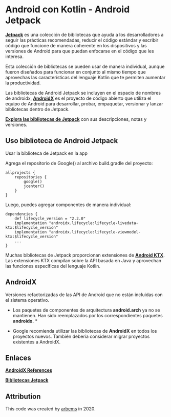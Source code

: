 # Android con Kotlin - Android Jetpack

[**Jetpack**](https://developer.android.com/jetpack?gclid=CjwKCAjwj975BRBUEiwA4whRBzR4MpOZJrxVGjk-PO0_4Jt2NDWPK-vxejcvgzkL_faJ3NJiP1PH6xoCHB4QAvD_BwE&gclsrc=aw.ds) es una colección de bibliotecas que ayuda a los desarrolladores a seguir las prácticas recomendadas, reducir el código estándar y escribir código que funcione de manera coherente en los dispositivos y las versiones de Android para que puedan enfocarse en el código que les interesa.

Esta colección de bibliotecas se pueden usar de manera individual, aunque fueron diseñados para funcionar en conjunto al mismo tiempo que aprovechas las características del lenguaje Kotlin que te permiten aumentar la productividad.

Las bibliotecas de Android Jetpack se incluyen en el espacio de nombres de androidx, [**AndroidX**](https://developer.android.com/reference/androidx/packages) es el proyecto de código abierto que utiliza el equipo de Android para desarrollar, probar, empaquetar, versionar y lanzar bibliotecas dentro de Jetpack.

[**Explora las bibliotecas de Jetpack**](https://developer.android.com/jetpack/androidx/explorer) con sus descripciones, notas y versiones.

## Uso biblioteca de Android Jetpack

Usar la biblioteca de Jetpack en la app

Agrega el repositorio de Google() al archivo build.gradle del proyecto:

    allprojects {
        repositories {
            google()
            jcenter()
        }
    }
    
Luego, puedes agregar componentes de manera individual:

    dependencies {
        def lifecycle_version = "2.2.0"
        implementation "androidx.lifecycle:lifecycle-livedata-ktx:$lifecycle_version"
        implementation "androidx.lifecycle:lifecycle-viewmodel-ktx:$lifecycle_version"
        ...
    }

Muchas bibliotecas de Jetpack proporcionan extensiones de [**Android KTX**](https://developer.android.com/kotlin/ktx?gclid=CjwKCAjwj975BRBUEiwA4whRByERVNMlHE3i9wL_j0iKHUKIppgEIkUUHjkj0JsKKxpTNscTo9_uaBoC8mUQAvD_BwE&gclsrc=aw.ds). Las extensiones KTX compilan sobre la API basada en Java y aprovechan las funciones específicas del lenguaje Kotlin.

## AndroidX

Versiones refactorizadas de las API de Android que no están incluidas con el sistema operativo.

* Los paquetes de componentes de arquitectura **android.arch** ya no se mantienen. Han sido reemplazados por los correspondientes paquetes **androidx.** *

* Google recomienda utilizar las bibliotecas de **AndroidX** en todos los proyectos nuevos. También debería considerar migrar proyectos existentes a AndroidX.


## Enlaces

[**AndroidX References**](https://developer.android.com/reference/androidx/packages?hl=es)

[**Bibliotecas Jetpack**](https://developer.android.com/jetpack/androidx/explorer)

## Attribution

This code was created by [arbems](https://github.com/arbems) in 2020.